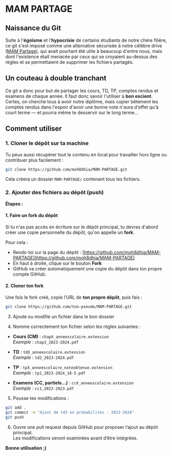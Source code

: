 # MAM PARTAGE

## Naissance du Git

Suite à l'**égoïsme** et l'**hypocrisie** de certains étudiants de notre chère filière, ce git s'est imposé comme une alternative sécurisée à notre célèbre drive ([MAM Partage](https://drive.google.com/drive/folders/14sXfUbgN3qCsjIV7yLSrbB1hRzD_Pqit)), qui avait pourtant été utile à beaucoup d'entre nous, mais dont l'existence était menacée par ceux qui se croyaient au-dessus des règles et se permettaient de supprimer les fichiers partagés.

## Un couteau à double tranchant

Ce git a donc pour but de partager les cours, TD, TP, comptes rendus et examens de chaque année. Il faut donc savoir l'utiliser à **bon escient**.
Certes, on cherche tous à avoir notre diplôme, mais copier bêtement les comptes rendus dans l'espoir d'avoir une bonne note n'aura d'effet qu'à court terme — et pourra même te desservir sur le long terme...

## Comment utiliser


### 1. Cloner le dépôt sur ta machine

Tu peux aussi récupérer tout le contenu en local pour travailler hors ligne ou contribuer plus facilement :

```bash
git clone https://github.com/moh8dhia/MAM-PARTAGE.git
```

Cela créera un dossier `MAM-PARTAGE/` contenant tous les fichiers.

### 2. Ajouter des fichiers au dépôt (push)

**Étapes :**

#### 1. Faire un fork du dépôt

Si tu n'as pas accès en écriture sur le dépôt principal, tu devras d'abord créer une copie personnelle du dépôt, qu'on appelle un **fork**.

Pour cela :

- Rends-toi sur la page du dépôt : [https://github.com/moh8dhia/MAM-PARTAGE](https://github.com/moh8dhia/MAM-PARTAGE)
- En haut à droite, clique sur le bouton **Fork**
- GitHub va créer automatiquement une copie du dépôt dans ton propre compte GitHub.

#### 2. Cloner ton fork

Une fois le fork créé, copie l’URL de **ton propre dépôt**, puis fais :

```bash
git clone https://github.com/ton-pseudo/MAM-PARTAGE.git
```

3. Ajoute ou modifie un fichier dans le bon dossier

4. Nomme correctement ton fichier selon les règles suivantes :

- **Cours (CM)** : `chapX_anneescolaire.extension`  
  *Exemple* : `chap3_2023-2024.pdf`

- **TD** : `tdX_anneescolaire.extension`  
  *Exemple* : `td2_2023-2024.pdf`

- **TP** : `tpX_anneescolaire_noteobtenue.extension`  
  *Exemple* : `tp1_2023-2024_18-5.pdf`

- **Examens (CC, partiels...)** : `ccX_anneescolaire.extension`  
  *Exemple* : `cc1_2022-2023.pdf`

5. Pousse tes modifications :

```bash
git add .
git commit -m "Ajout de td3 en probabilités - 2023-2024"
git push
```

6. Ouvre une pull request depuis GitHub pour proposer l’ajout au dépôt principal.  
Les modifications seront examinées avant d’être intégrées.


**Bonne utilisation ;)**
